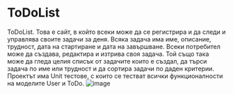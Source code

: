 # ToDoList
ToDoList.  Това е сайт, в който всеки може да се регистрира и да следи и управлява своите задачи за деня. Всяка задача има име, описание, трудност, дата на стартиране и дата на завършване. Всеки потребител може да създава, редактира и изтрива своя задача. Той също така може да гледа целия списък от задачите които е създал, да търси задача по име или трудност и да сортира задачи по даден критерии. Проектът имa Unit тестове, с които се тестват всички функционалности на моделите User и ToDo.
![image](https://user-images.githubusercontent.com/46284108/184669498-1173cd30-29a9-4a55-9016-ef3d25abe661.png)

